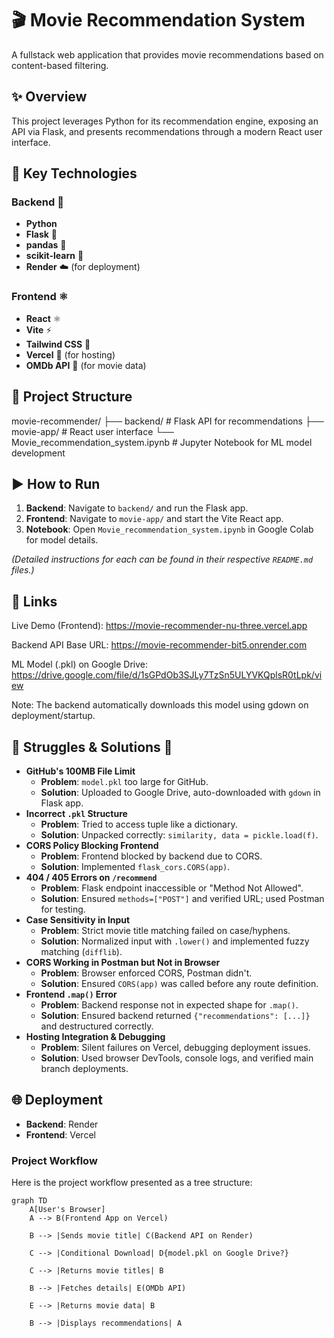 
# 🎬 Movie Recommendation System

A fullstack web application that provides movie recommendations based on content-based filtering.

## ✨ Overview

This project leverages Python for its recommendation engine, exposing an API via Flask, and presents recommendations through a modern React user interface.

## 🚀 Key Technologies

### Backend 🐍
* **Python**
* **Flask** 🧪
* **pandas** 🐼
* **scikit-learn** 🧠
* **Render** ☁️ (for deployment)

### Frontend ⚛️
* **React** ⚛️
* **Vite** ⚡
* **Tailwind CSS** 🎨
* **Vercel** 🚀 (for hosting)
* **OMDb API** 🎥 (for movie data)

## 📁 Project Structure


movie-recommender/
├── backend/                  \# Flask API for recommendations
├── movie-app/                \# React user interface
└── Movie\_recommendation\_system.ipynb  \# Jupyter Notebook for ML model development


## ▶️ How to Run

1.  **Backend**: Navigate to `backend/` and run the Flask app.
2.  **Frontend**: Navigate to `movie-app/` and start the Vite React app.
3.  **Notebook**: Open `Movie_recommendation_system.ipynb` in Google Colab for model details.

*(Detailed instructions for each can be found in their respective `README.md` files.)*

## 🔗 Links

Live Demo (Frontend): https://movie-recommender-nu-three.vercel.app

Backend API Base URL: https://movie-recommender-bit5.onrender.com

ML Model (.pkl) on Google Drive: https://drive.google.com/file/d/1sGPdOb3SJLy7TzSn5ULYVKQplsR0tLpk/view

Note: The backend automatically downloads this model using gdown on deployment/startup.

## 🚧 Struggles & Solutions 🚧

* **GitHub's 100MB File Limit**
    * **Problem**: `model.pkl` too large for GitHub.
    * **Solution**: Uploaded to Google Drive, auto-downloaded with `gdown` in Flask app.
* **Incorrect `.pkl` Structure**
    * **Problem**: Tried to access tuple like a dictionary.
    * **Solution**: Unpacked correctly: `similarity, data = pickle.load(f)`.
* **CORS Policy Blocking Frontend**
    * **Problem**: Frontend blocked by backend due to CORS.
    * **Solution**: Implemented `flask_cors.CORS(app)`.
* **404 / 405 Errors on `/recommend`**
    * **Problem**: Flask endpoint inaccessible or "Method Not Allowed".
    * **Solution**: Ensured `methods=["POST"]` and verified URL; used Postman for testing.
* **Case Sensitivity in Input**
    * **Problem**: Strict movie title matching failed on case/hyphens.
    * **Solution**: Normalized input with `.lower()` and implemented fuzzy matching (`difflib`).
* **CORS Working in Postman but Not in Browser**
    * **Problem**: Browser enforced CORS, Postman didn't.
    * **Solution**: Ensured `CORS(app)` was called before any route definition.
* **Frontend `.map()` Error**
    * **Problem**: Backend response not in expected shape for `.map()`.
    * **Solution**: Ensured backend returned `{"recommendations": [...]}` and destructured correctly.
* **Hosting Integration & Debugging**
    * **Problem**: Silent failures on Vercel, debugging deployment issues.
    * **Solution**: Used browser DevTools, console logs, and verified main branch deployments.

## 🌐 Deployment

* **Backend**: Render
* **Frontend**: Vercel


### Project Workflow

Here is the project workflow presented as a tree structure:

```mermaid
graph TD
    A[User's Browser]
    A --> B(Frontend App on Vercel)
    
    B --> |Sends movie title| C(Backend API on Render)
    
    C --> |Conditional Download| D{model.pkl on Google Drive?}
    
    C --> |Returns movie titles| B
    
    B --> |Fetches details| E(OMDb API)
    
    E --> |Returns movie data| B
    
    B --> |Displays recommendations| A
